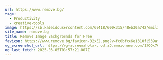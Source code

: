 ```yaml
---
url: https://www.remove.bg/
tags:
  - Productivity
  - creative-tools
image: https://sb.kaleidousercontent.com/67418/600x315/48eb30a742/emilia-og-image.jpg
site_name: remove.bg
title: Remove Image Backgrounds for Free
favicon: https://www.remove.bg/favicon-32x32.png?v=fc0bfce6e1310f1539afec9729716721
og_screenshot_url: https://og-screenshots-prod.s3.amazonaws.com/1366x768/80/false/94e6ed553c665c9f5c4ebea5648849dbe9c8e4851a3039db155c141dbac1a5ba.jpeg
og_last_fetch: 2025-03-05T03:57:21.007Z
---
```


